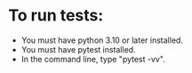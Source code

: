 # To run tests:

- You must have python 3.10 or later installed.
- You must have pytest installed.
- In the command line, type "pytest -vv".